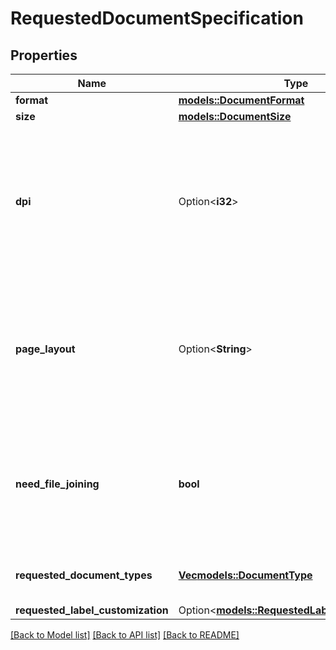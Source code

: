 # RequestedDocumentSpecification

## Properties

Name | Type | Description | Notes
------------ | ------------- | ------------- | -------------
**format** | [**models::DocumentFormat**](DocumentFormat.md) |  | 
**size** | [**models::DocumentSize**](DocumentSize.md) |  | 
**dpi** | Option<**i32**> | The dots per inch (DPI) value used in printing. This value represents a measure of the resolution of the document. | [optional]
**page_layout** | Option<**String**> | Indicates the position of the label on the paper. Should be the same value as returned in getRates response. | [optional]
**need_file_joining** | **bool** | When true, files should be stitched together. Otherwise, files should be returned separately. Defaults to false. | 
**requested_document_types** | [**Vec<models::DocumentType>**](DocumentType.md) | A list of the document types requested. | 
**requested_label_customization** | Option<[**models::RequestedLabelCustomization**](RequestedLabelCustomization.md)> |  | [optional]

[[Back to Model list]](../README.md#documentation-for-models) [[Back to API list]](../README.md#documentation-for-api-endpoints) [[Back to README]](../README.md)


